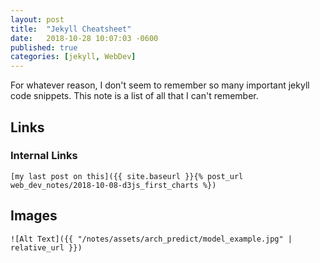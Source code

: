 ```yaml
---
layout: post
title:  "Jekyll Cheatsheet"
date:   2018-10-28 10:07:03 -0600
published: true
categories: [jekyll, WebDev]
---
```


For whatever reason, I don't seem to remember so many important jekyll code snippets.   This note is a list of all that I can't remember.

## Links

### Internal Links
```liquid
[my last post on this]({{ site.baseurl }}{% post_url web_dev_notes/2018-10-08-d3js_first_charts %})
```


## Images

```liquid
![Alt Text]({{ "/notes/assets/arch_predict/model_example.jpg" | relative_url }})
```
